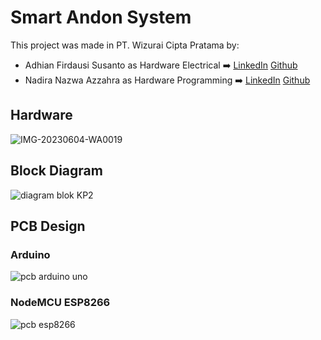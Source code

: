 # Smart Andon System
This project was made in PT. Wizurai Cipta Pratama by:
- Adhian Firdausi Susanto as Hardware Electrical ➡️
  [LinkedIn](https://www.linkedin.com/in/adhian-f-60a5aa112/) 
  [Github](https://github.com/adhianfs)
- Nadira Nazwa Azzahra as Hardware Programming ➡️
  [LinkedIn](https://www.linkedin.com/in/nadira-nazwa-azzahra/)
  [Github](https://github.com/nadiranzw)

## Hardware 
![IMG-20230604-WA0019](https://github.com/nadiranzw/Smart-Andon-System/assets/87987773/12d57ead-ecd8-4f3c-ad14-b8cd86175d43)

## Block Diagram
![diagram blok KP2](https://github.com/nadiranzw/Smart-Andon-System/assets/87987773/4850ce9c-87d8-4590-b23b-5c7022be3ee6)

## PCB Design
### Arduino
![pcb arduino uno](https://github.com/nadiranzw/Smart-Andon-System/assets/87987773/1aded3d2-b812-47a7-92f1-1eb5f00b8e27)
### NodeMCU ESP8266
![pcb esp8266](https://github.com/nadiranzw/Smart-Andon-System/assets/87987773/0dbeaece-b2e0-4cd0-a40f-48d8aa4932fa)
